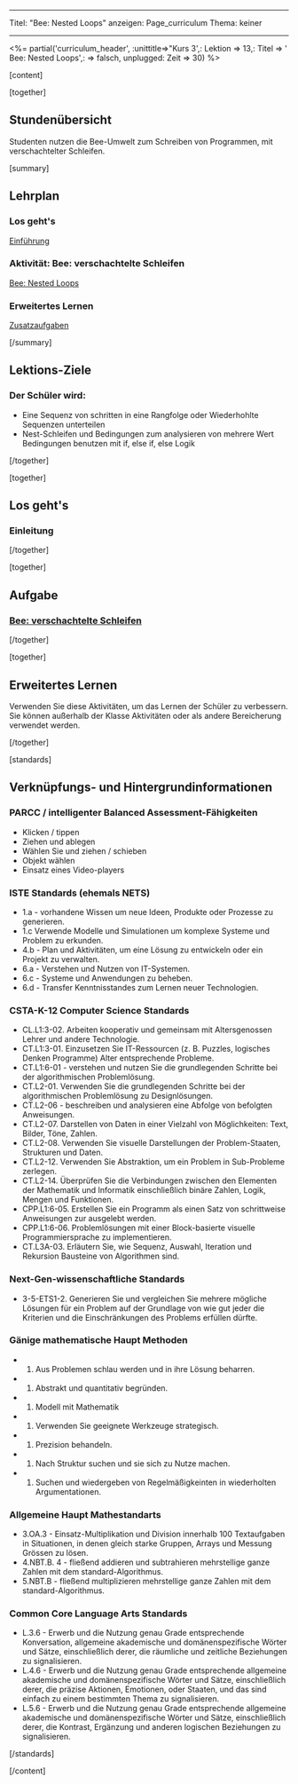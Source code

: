 * * *

Titel: "Bee: Nested Loops" anzeigen: Page_curriculum Thema: keiner

* * *

<%= partial('curriculum_header', :unittitle=>"Kurs 3',: Lektion => 13,: Titel => ' Bee: Nested Loops',: => falsch, unplugged: Zeit => 30) %>

[content]

[together]

## Stundenübersicht

Studenten nutzen die Bee-Umwelt zum Schreiben von Programmen, mit verschachtelter Schleifen.

[summary]

## Lehrplan

### **Los geht's**

[Einführung](#GetStarted)   


### **Aktivität: Bee: verschachtelte Schleifen**

[Bee: Nested Loops](#Activity)

### **Erweitertes Lernen**

[Zusatzaufgaben](#Extended)

[/summary]

## Lektions-Ziele

### Der Schüler wird:

  * Eine Sequenz von schritten in eine Rangfolge oder Wiederhohlte Sequenzen unterteilen 
  * Nest-Schleifen und Bedingungen zum analysieren von mehrere Wert Bedingungen benutzen mit if, else if, else Logik

[/together]

[together]

## Los geht's

### <a name="GetStarted"></a> Einleitung

[/together]

[together]

## Aufgabe

### <a name="Activity"></a> [Bee: verschachtelte Schleifen](http://learn.code.org/s/course3/lesson/13/puzzle/1)

[/together]

<!--(this is left in here as an example of how to include an image in Markdown)
![](binaryphoto.png) -->

[together]

## Erweitertes Lernen

<a name="Extended"></a>Verwenden Sie diese Aktivitäten, um das Lernen der Schüler zu verbessern. Sie können außerhalb der Klasse Aktivitäten oder als andere Bereicherung verwendet werden.

[/together]

[standards]

## Verknüpfungs- und Hintergrundinformationen

### PARCC / intelligenter Balanced Assessment-Fähigkeiten

  * Klicken / tippen
  * Ziehen und ablegen
  * Wählen Sie und ziehen / schieben
  * Objekt wählen
  * Einsatz eines Video-players

### ISTE Standards (ehemals NETS)

  * 1.a - vorhandene Wissen um neue Ideen, Produkte oder Prozesse zu generieren.
  * 1.c Verwende Modelle und Simulationen um komplexe Systeme und Problem zu erkunden.
  * 4.b - Plan und Aktivitäten, um eine Lösung zu entwickeln oder ein Projekt zu verwalten.
  * 6.a - Verstehen und Nutzen von IT-Systemen.
  * 6.c - Systeme und Anwendungen zu beheben.
  * 6.d - Transfer Kenntnisstandes zum Lernen neuer Technologien. 

### CSTA-K-12 Computer Science Standards

  * CL.L1:3-02. Arbeiten kooperativ und gemeinsam mit Altersgenossen Lehrer und andere Technologie.
  * CT.L1:3-01. Einzusetzen Sie IT-Ressourcen (z. B. Puzzles, logisches Denken Programme) Alter entsprechende Probleme.
  * CT.L1:6-01 - verstehen und nutzen Sie die grundlegenden Schritte bei der algorithmischen Problemlösung.
  * CT.L2-01. Verwenden Sie die grundlegenden Schritte bei der algorithmischen Problemlösung zu Designlösungen.
  * CT.L2-06 - beschreiben und analysieren eine Abfolge von befolgten Anweisungen.
  * CT.L2-07. Darstellen von Daten in einer Vielzahl von Möglichkeiten: Text, Bilder, Töne, Zahlen.
  * CT.L2-08. Verwenden Sie visuelle Darstellungen der Problem-Staaten, Strukturen und Daten.
  * CT.L2-12. Verwenden Sie Abstraktion, um ein Problem in Sub-Probleme zerlegen. 
  * CT.L2-14. Überprüfen Sie die Verbindungen zwischen den Elementen der Mathematik und Informatik einschließlich binäre Zahlen, Logik, Mengen und Funktionen. 
  * CPP.L1:6-05. Erstellen Sie ein Programm als einen Satz von schrittweise Anweisungen zur ausgelebt werden.
  * CPP.L1:6-06. Problemlösungen mit einer Block-basierte visuelle Programmiersprache zu implementieren.
  * CT.L3A-03. Erläutern Sie, wie Sequenz, Auswahl, Iteration und Rekursion Bausteine von Algorithmen sind.

### Next-Gen-wissenschaftliche Standards

  * 3-5-ETS1-2. Generieren Sie und vergleichen Sie mehrere mögliche Lösungen für ein Problem auf der Grundlage von wie gut jeder die Kriterien und die Einschränkungen des Problems erfüllen dürfte. 

### Gänige mathematische Haupt Methoden

  *   1. Aus Problemen schlau werden und in ihre Lösung beharren.
  *   1. Abstrakt und quantitativ begründen.
  *   1. Modell mit Mathematik
  *   1. Verwenden Sie geeignete Werkzeuge strategisch.
  *   1. Prezision behandeln.
  *   1. Nach Struktur suchen und sie sich zu Nutze machen.
  *   1. Suchen und wiedergeben von Regelmäßigkeinten in wiederholten Argumentationen.

### Allgemeine Haupt Mathestandarts

  * 3.OA.3 - Einsatz-Multiplikation und Division innerhalb 100 Textaufgaben in Situationen, in denen gleich starke Gruppen, Arrays und Messung Grössen zu lösen.
  * 4.NBT.B. 4 - fließend addieren und subtrahieren mehrstellige ganze Zahlen mit dem standard-Algorithmus.
  * 5.NBT.B - fließend multiplizieren mehrstellige ganze Zahlen mit dem standard-Algorithmus.

### Common Core Language Arts Standards

  * L.3.6 - Erwerb und die Nutzung genau Grade entsprechende Konversation, allgemeine akademische und domänenspezifische Wörter und Sätze, einschließlich derer, die räumliche und zeitliche Beziehungen zu signalisieren.
  * L.4.6 - Erwerb und die Nutzung genau Grade entsprechende allgemeine akademische und domänenspezifische Wörter und Sätze, einschließlich derer, die präzise Aktionen, Emotionen, oder Staaten, und das sind einfach zu einem bestimmten Thema zu signalisieren.
  * L.5.6 - Erwerb und die Nutzung genau Grade entsprechende allgemeine akademische und domänenspezifische Wörter und Sätze, einschließlich derer, die Kontrast, Ergänzung und anderen logischen Beziehungen zu signalisieren.

[/standards]

[/content]

<link rel="stylesheet" type="text/css" href="../docs/morestyle.css" />